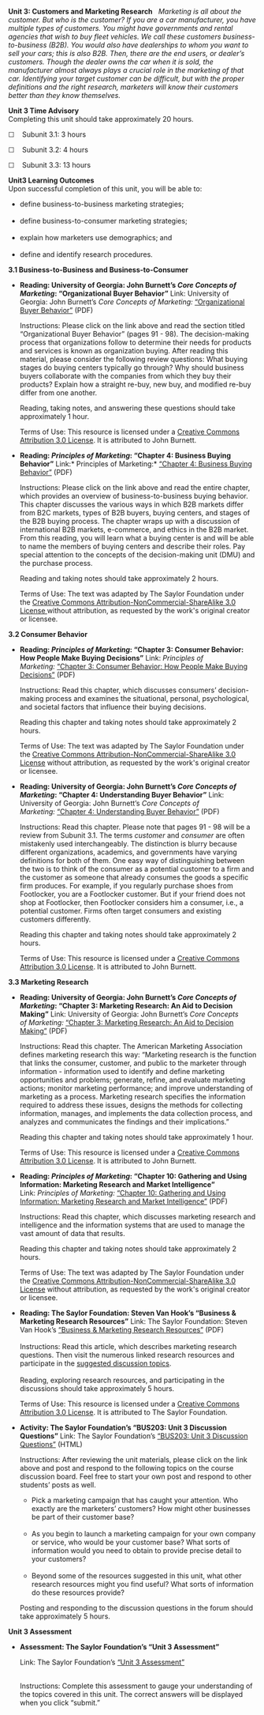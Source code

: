 **Unit 3: Customers and Marketing Research** <span id="3"></span> 
*Marketing is all about the customer. But who is the customer? If you
are a car manufacturer, you have multiple types of customers. You might
have governments and rental agencies that wish to buy fleet vehicles. We
call these customers business-to-business (B2B). You would also have
dealerships to whom you want to sell your cars; this is also B2B. Then,
there are the end users, or dealer’s customers. Though the dealer owns
the car when it is sold, the manufacturer almost always plays a crucial
role in the marketing of that car. Identifying your target customer can
be difficult, but with the proper definitions and the right research,
marketers will know their customers better than they know themselves.*

**Unit 3 Time Advisory**  
Completing this unit should take approximately 20 hours.  
  
 ☐    Subunit 3.1: 3 hours  
  
 ☐    Subunit 3.2: 4 hours  
  
 ☐    Subunit 3.3: 13 hours

**Unit3 Learning Outcomes**  
Upon successful completion of this unit, you will be able to:  
-   define business-to-business marketing strategies;  
      
-   define business-to-consumer marketing strategies;  
      
-   explain how marketers use demographics; and  
      
-   define and identify research procedures.

**3.1 Business-to-Business and Business-to-Consumer** <span
id="3.1"></span> 
-   **Reading: University of Georgia: John Burnett’s *Core Concepts of
    Marketing*: “Organizational Buyer Behavior”**
    Link: University of Georgia: John Burnett’s *Core Concepts of
    Marketing:* [“Organizational Buyer
    Behavior”](http://www.saylor.org/site/wp-content/uploads/2012/12/BUS203-3.1_Organizational-buyer-behavior.pdf) (PDF)  
      
     Instructions: Please click on the link above and read the section
    titled “Organizational Buyer Behavior” (pages 91 - 98). The
    decision-making process that organizations follow to determine their
    needs for products and services is known as organization buying.
    After reading this material, please consider the following review
    questions: What buying stages do buying centers typically go
    through? Why should business buyers collaborate with the companies
    from which they buy their products? Explain how a straight re-buy,
    new buy, and modified re-buy differ from one another.  
      
     Reading, taking notes, and answering these questions should take
    approximately 1 hour.  
      
     Terms of Use: This resource is licensed under a [Creative Commons
    Attribution 3.0
    License](http://creativecommons.org/licenses/by/3.0/). It is
    attributed to John Burnett.

-   **Reading: *Principles of Marketing*: “Chapter 4: Business Buying
    Behavior”**
    Link:* Principles of Marketing:* [“Chapter 4: Business Buying
    Behavior”](http://www.saylor.org/site/wp-content/uploads/2013/02/BUS203-PoM-Ch4.pdf) (PDF)  
      
     Instructions: Please click on the link above and read the entire
    chapter, which provides an overview of business-to-business buying
    behavior. This chapter discusses the various ways in which B2B
    markets differ from B2C markets, types of B2B buyers, buying
    centers, and stages of the B2B buying process. The chapter wraps up
    with a discussion of international B2B markets, e-commerce, and
    ethics in the B2B market. From this reading, you will learn what a
    buying center is and will be able to name the members of buying
    centers and describe their roles. Pay special attention to the
    concepts of the decision-making unit (DMU) and the purchase
    process.  
      
     Reading and taking notes should take approximately 2 hours.  
      
     Terms of Use: The text was adapted by The Saylor Foundation under
    the [Creative Commons Attribution-NonCommercial-ShareAlike 3.0
    License ](http://creativecommons.org/licenses/by-nc-sa/3.0/)without
    attribution, as requested by the work's original creator or
    licensee. 

**3.2 Consumer Behavior** <span id="3.2"></span> 
-   **Reading: *Principles of Marketing*: “Chapter 3: Consumer Behavior:
    How People Make Buying Decisions”**
    Link: *Principles of Marketing:* [“Chapter 3: Consumer Behavior: How
    People Make Buying
    Decisions”](http://www.saylor.org/site/wp-content/uploads/2013/02/BUS203-PoM-Ch3.pdf) (PDF)  
      
     Instructions: Read this chapter, which discusses consumers’
    decision-making process and examines the situational, personal,
    psychological, and societal factors that influence their buying
    decisions.  
      
     Reading this chapter and taking notes should take approximately 2
    hours.  
      
     Terms of Use: The text was adapted by The Saylor Foundation under
    the [Creative Commons Attribution-NonCommercial-ShareAlike 3.0
    License](http://creativecommons.org/licenses/by-nc-sa/3.0/) without
    attribution, as requested by the work's original creator or
    licensee. 

-   **Reading: University of Georgia: John Burnett’s *Core Concepts of
    Marketing*: “Chapter 4: Understanding Buyer Behavior”**
    Link: University of Georgia: John Burnett’s *Core Concepts of
    Marketing:* [“Chapter 4: Understanding Buyer
    Behavior”](http://www.saylor.org/site/wp-content/uploads/2012/12/BUS203-3.2_Understanding-buyer-behavior.pdf) (PDF)  
      
     Instructions: Read this chapter. Please note that pages 91 - 98
    will be a review from Subunit 3.1. The terms *customer* and
    *consumer* are often mistakenly used interchangeably. The
    distinction is blurry because different organizations, academics,
    and governments have varying definitions for both of them. One easy
    way of distinguishing between the two is to think of the consumer as
    a potential customer to a firm and the customer as someone that
    already consumes the goods a specific firm produces. For example, if
    you regularly purchase shoes from Footlocker, you are a Footlocker
    customer. But if your friend does not shop at Footlocker, then
    Footlocker considers him a consumer, i.e., a potential customer.
    Firms often target consumers and existing customers differently.  
      
     Reading this chapter and taking notes should take approximately 2
    hours.  
      
     Terms of Use: This resource is licensed under a [Creative Commons
    Attribution 3.0
    License](http://creativecommons.org/licenses/by/3.0/). It is
    attributed to John Burnett.

**3.3 Marketing Research** <span id="3.3"></span> 
-   **Reading: University of Georgia: John Burnett’s *Core Concepts of
    Marketing*: “Chapter 3: Marketing Research: An Aid to Decision
    Making”**
    Link: University of Georgia: John Burnett’s *Core Concepts
    of* *Marketing:* [“Chapter 3: Marketing Research: An Aid to Decision
    Making”](http://www.saylor.org/site/wp-content/uploads/2012/12/BUS203-3.5_Marketing-research.pdf) (PDF)  
      
     Instructions: Read this chapter. The American Marketing Association
    defines marketing research this way: “Marketing research is the
    function that links the consumer, customer, and public to the
    marketer through information - information used to identify and
    define marketing opportunities and problems; generate, refine, and
    evaluate marketing actions; monitor marketing performance; and
    improve understanding of marketing as a process. Marketing research
    specifies the information required to address these issues, designs
    the methods for collecting information, manages, and implements the
    data collection process, and analyzes and communicates the findings
    and their implications.”  
      
     Reading this chapter and taking notes should take approximately 1
    hour.  
      
     Terms of Use: This resource is licensed under a [Creative Commons
    Attribution 3.0
    License](http://creativecommons.org/licenses/by/3.0/). It is
    attributed to John Burnett.

-   **Reading: *Principles of Marketing*: “Chapter 10: Gathering and
    Using Information: Marketing Research and Market Intelligence”**
    Link: *Principles of Marketing:* [“Chapter 10: Gathering and Using
    Information: Marketing Research and Market
    Intelligence”](http://www.saylor.org/site/wp-content/uploads/2013/02/BUS203-PoM-Ch10.pdf) (PDF)  
      
     Instructions: Read this chapter, which discusses marketing research
    and intelligence and the information systems that are used to manage
    the vast amount of data that results.  
      
     Reading this chapter and taking notes should take approximately 2
    hours.  
      
     Terms of Use: The text was adapted by The Saylor Foundation under
    the [Creative Commons Attribution-NonCommercial-ShareAlike 3.0
    License](http://creativecommons.org/licenses/by-nc-sa/3.0/) without
    attribution, as requested by the work's original creator or
    licensee. 

-   **Reading: The Saylor Foundation: Steven Van Hook’s “Business &
    Marketing Research Resources”**
    Link: The Saylor Foundation: Steven Van Hook’s [“Business &
    Marketing Research
    Resources”](http://www.saylor.org/site/wp-content/uploads/2012/12/BUS2033.5.pdf) (PDF)  
        
     Instructions: Read this article, which describes marketing research
    questions. Then visit the numerous linked research resources and
    participate in the [suggested discussion
    topics](http://forums.saylor.org/topic/unit-3-5-business-marketing-research-resources/).  
        
     Reading, exploring research resources, and participating in the
    discussions should take approximately 5 hours.  
      
     Terms of Use: This resource is licensed under a [Creative Commons
    Attribution 3.0
    License](http://creativecommons.org/licenses/by/3.0/). It is
    attributed to The Saylor Foundation.

-   **Activity: The Saylor Foundation’s “BUS203: Unit 3 Discussion
    Questions”**
    Link: The Saylor Foundation’s [“BUS203: Unit 3 Discussion
    Questions”](http://forums.saylor.org/topic/unit-3-customers-and-marketing-research/) (HTML)  
      
     Instructions: After reviewing the unit materials, please click on
    the link above and post and respond to the following topics on the
    course discussion board. Feel free to start your own post and
    respond to other students’ posts as well.

    -   Pick a marketing campaign that has caught your attention. Who
        exactly are the marketers’ customers? How might other businesses
        be part of their customer base?  
          
    -   As you begin to launch a marketing campaign for your own company
        or service, who would be your customer base? What sorts of
        information would you need to obtain to provide precise detail
        to your customers?  
          
    -   Beyond some of the resources suggested in this unit, what other
        research resources might you find useful? What sorts of
        information do these resources provide?

    Posting and responding to the discussion questions in the forum
    should take approximately 5 hours.

**Unit 3 Assessment** <span id="3.4"></span> 
-   **Assessment: The Saylor Foundation’s “Unit 3 Assessment”**

    Link: The Saylor Foundation’s [“Unit 3
    Assessment”](http://school.saylor.org/mod/quiz/view.php?id=1502)  
      

    Instructions: Complete this assessment to gauge your understanding
    of the topics covered in this unit. The correct answers will be
    displayed when you click “submit.”


